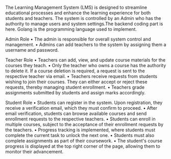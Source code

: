 The Learning Management System (LMS) is designed to streamline educational processes and enhance the learning experience for both students and teachers. The system is controlled by an Admin who has the authority to manage users and system settings.The backend coding part is here. Golang is the programming language used to implement.

Admin Role
•	The admin is responsible for overall system control and management.
•	Admins can add teachers to the system by assigning them a username and password.

Teacher Role
•	Teachers can add, view, and update course materials for the courses they teach.
•	Only the teacher who owns a course has the authority to delete it. If a course deletion is required, a request is sent to the respective teacher via email.
•	Teachers receive requests from students wishing to join their courses. They can either accept or reject these requests, thereby managing student enrollment.
•	Teachers grade assignments submitted by students and assign marks accordingly.

Student Role
•	Students can register in the system. Upon registration, they receive a verification email, which they must confirm to proceed.
•	After email verification, students can browse available courses and send enrollment requests to the respective teachers.
•	Students can enroll in multiple courses, subject to the acceptance of their enrollment requests by the teachers.
•	Progress tracking is implemented, where students must complete the current task to unlock the next one.
•	Students must also complete assignments as part of their coursework.
•	The student's course progress is displayed at the top right corner of the page, allowing them to monitor their advancement.
